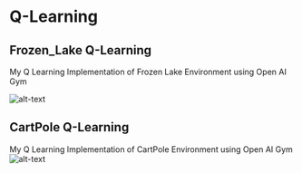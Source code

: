 # Q-Learning
## Frozen_Lake Q-Learning
My Q Learning Implementation of Frozen Lake Environment using Open AI Gym

![alt-text][logo]

[logo]: https://github.com/researchofhemanth/Frozen_Lake-Q-Learning/blob/master/frozenlake.jpg


## CartPole Q-Learning
My Q Learning Implementation of CartPole Environment using Open AI Gym
![alt-text][logo]

[logo]: https://github.com/researchofhemanth/Frozen_Lake-Q-Learning/blob/master/cartpole.gif
